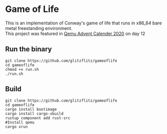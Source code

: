 # Game of Life
This is an implementation of Conway's game of life that runs
in x86_64 bare metal freestanding environment.  
This project was featured in [Qemu Advent Calender 2020](https://www.qemu-advent-calendar.org/2020/)
on day 12

## Run the binary
```
git clone https://github.com/glitzflitz/gameoflife
cd gameoflife
chmod +x run.sh
./run.sh
```

## Build
```
git clone https://github.com/glitzflitz/gameoflife
cd gameoflife
cargo install bootimage
cargo install cargo-xbuild
rustup component add rust-src
#Install qemu
cargo xrun
```
